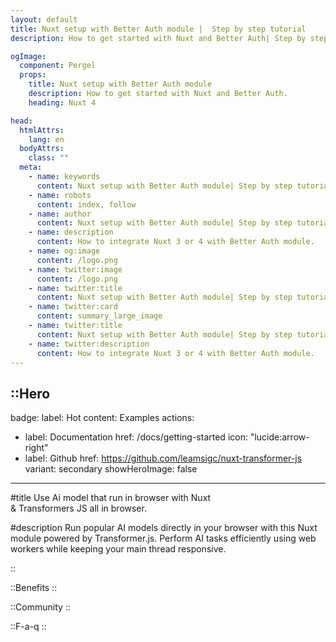 ```yaml
---
layout: default
title: Nuxt setup with Better Auth module |  Step by step tutorial
description: How to get started with Nuxt and Better Auth| Step by step tutorial.

ogImage:
  component: Pergel
  props:
    title: Nuxt setup with Better Auth module
    description: How to get started with Nuxt and Better Auth.
    heading: Nuxt 4

head:
  htmlAttrs:
    lang: en
  bodyAttrs:
    class: ""
  meta:
    - name: keywords
      content: Nuxt setup with Better Auth module| Step by step tutorial
    - name: robots
      content: index, follow
    - name: author
      content: Nuxt setup with Better Auth module| Step by step tutorial
    - name: description
      content: How to integrate Nuxt 3 or 4 with Better Auth module.
    - name: og:image
      content: /logo.png
    - name: twitter:image
      content: /logo.png
    - name: twitter:title
      content: Nuxt setup with Better Auth module| Step by step tutorial
    - name: twitter:card
      content: summary_large_image
    - name: twitter:title
      content: Nuxt setup with Better Auth module| Step by step tutorial
    - name: twitter:description
      content: How to integrate Nuxt 3 or 4 with Better Auth module.
---
```


::Hero
---
badge:
  label: Hot
  content: Examples 
actions:
  - label: Documentation
    href: /docs/getting-started
    icon: "lucide:arrow-right"
  - label: Github
    href: https://github.com/leamsigc/nuxt-transformer-js
    variant: secondary
showHeroImage: false


---
#title
Use Ai model that run in browser with 
  <span class="gradient-text">Nuxt <br/> & Transformers JS </span>
  all in browser.

#description
Run popular AI models directly in your browser with this Nuxt module powered by Transformer.js. Perform AI tasks efficiently using web workers while keeping your main thread responsive.

::

::Benefits
::



::Community
::

::F-a-q
::


